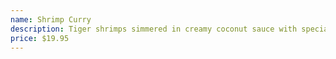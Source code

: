```yaml
---
name: Shrimp Curry
description: Tiger shrimps simmered in creamy coconut sauce with special spices.
price: $19.95
---
```

